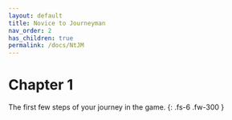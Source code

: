 ```yaml
---
layout: default
title: Novice to Journeyman
nav_order: 2
has_children: true
permalink: /docs/NtJM
---
```


# Chapter 1

The first few steps of your journey in the game.
{: .fs-6 .fw-300 }

